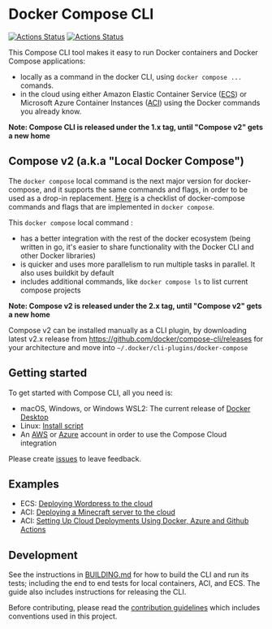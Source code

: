 # Docker Compose CLI

[![Actions Status](https://github.com/docker/compose-cli/workflows/Continuous%20integration/badge.svg)](https://github.com/docker/compose-cli/actions)
[![Actions Status](https://github.com/docker/compose-cli/workflows/Windows%20CI/badge.svg)](https://github.com/docker/compose-cli/actions)

This Compose CLI tool makes it easy to run Docker containers and Docker Compose applications:
* locally as a command in the docker CLI, using `docker compose ...` comands.
* in the cloud using either Amazon Elastic Container Service
([ECS](https://aws.amazon.com/ecs))
or Microsoft Azure Container Instances
([ACI](https://azure.microsoft.com/services/container-instances))
using the Docker commands you already know.
  
**Note: Compose CLI is released under the 1.x tag, until "Compose v2" gets a new home**

## Compose v2 (a.k.a "Local Docker Compose")

The `docker compose` local command is the next major version for docker-compose, and it supports the same commands and flags, in order to be used as a drop-in replacement.
[Here](https://github.com/docker/compose-cli/issues/1283) is a checklist of docker-compose commands and flags that are implemented in `docker compose`.

This `docker compose` local command :
* has a better integration with the rest of the docker ecosystem (being written in go, it's easier to share functionality with the Docker CLI and other Docker libraries)
* is quicker and uses more parallelism to run multiple tasks in parallel. It also uses buildkit by default
* includes additional commands, like `docker compose ls` to list current compose projects

**Note: Compose v2 is released under the 2.x tag, until "Compose v2" gets a new home**

Compose v2 can be installed manually as a CLI plugin, by downloading latest v2.x release from https://github.com/docker/compose-cli/releases for your architecture and move into `~/.docker/cli-plugins/docker-compose`

## Getting started

To get started with Compose CLI, all you need is:

* macOS, Windows, or Windows WSL2: The current release of
  [Docker Desktop](https://www.docker.com/products/docker-desktop)
* Linux:
  [Install script](INSTALL.md)
* An [AWS](https://aws.amazon.com) or [Azure](https://azure.microsoft.com)
  account in order to use the Compose Cloud integration

Please create [issues](https://github.com/docker/compose-cli/issues) to leave feedback.

## Examples

* ECS: [Deploying Wordpress to the cloud](https://www.docker.com/blog/deploying-wordpress-to-the-cloud/)
* ACI: [Deploying a Minecraft server to the cloud](https://www.docker.com/blog/deploying-a-minecraft-docker-server-to-the-cloud/)
* ACI: [Setting Up Cloud Deployments Using Docker, Azure and Github Actions](https://www.docker.com/blog/setting-up-cloud-deployments-using-docker-azure-and-github-actions/)

## Development

See the instructions in [BUILDING.md](BUILDING.md) for how to build the CLI and
run its tests; including the end to end tests for local containers, ACI, and
ECS.
The guide also includes instructions for releasing the CLI.

Before contributing, please read the [contribution guidelines](CONTRIBUTING.md)
which includes conventions used in this project.
